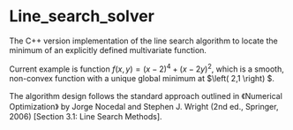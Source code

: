 # Line_search_solver
The C++ version implementation of the line search algorithm to locate the minimum of an explicitly defined multivariate function.

Current example is function $f(x,y)=(x−2)^4+(x−2y)^2$, which is a smooth, non-convex function with a unique global minimum at $\left( 2,1 \right) $.

The algorithm design follows the standard approach outlined in 《Numerical Optimization》 by Jorge Nocedal and Stephen J. Wright (2nd ed., Springer, 2006) [Section 3.1: Line Search Methods].
